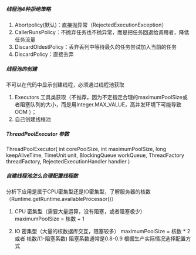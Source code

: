 ##### 线程池4种拒绝策略
1. Abortpolicy(默认)：直接抛异常（RejectedExecutionException）
2. CallerRunsPolicy：不抛弃任务也不抛异常，而是把任务回退给调用者，降低任务流量
3. DiscardOldestPolicy：丢弃丢列中等待最久的任务尝试加入当前的任务
4. DiscardPolicy：直接丢弃

##### 线程池的创建
不可以在代码中显示创建线程，必须通过线程池获取
1. Executors 工具类获取（不推荐，因为不定指定合理的maximumPoolSize或者阻塞队列的大小，而是用Integer.MAX_VALUE，高并发环境下可能导致OOM ）；
2. 自己创建线程池 

##### ThreadPoolExecutor 参数

ThreadPoolExecutor(
                    int corePoolSize, 
                    int maximumPoolSize,
                    long keepAliveTime,
                    TimeUnit unit,
                    BlockingQueue<Runnable> workQueue,
                    ThreadFactory threadFactory,
                    RejectedExecutionHandler handler
                    )                        

##### 自建线程池怎么合理配置线程数

分析下应用是属于CPU密集型还是IO密集型，了解服务器的核数（Runtime.getRuntime.availableProcessor()）
1. CPU 密集型（需要大量运算，没有阻塞，或者阻塞极少）
maximumPoolSize = 核数 + 1

2. IO 密集型（大量的核数据库交互，阻塞较多）
maximumPoolSize = 核数 * 2  或者  核数/(1-阻塞系数) 
阻塞系数通常是0.8-0.9
根据生产实际情况选择配置方式







